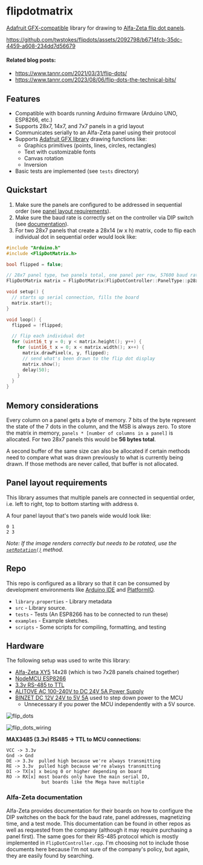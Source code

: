 # flipdotmatrix
[Adafruit GFX-compatible](https://github.com/adafruit/Adafruit-GFX-Library) library for drawing to [Alfa-Zeta flip dot panels](https://flipdots.com/).

https://github.com/twstokes/flipdots/assets/2092798/b6714fcb-35dc-4459-a608-234dd7d56679

#### Related blog posts:
- https://www.tannr.com/2021/03/31/flip-dots/
- https://www.tannr.com/2023/08/06/flip-dots-the-technical-bits/

## Features
- Compatible with boards running Arduino firmware (Arduino UNO, ESP8266, etc.)
- Supports 28x7, 14x7, and 7x7 panels in a grid layout
- Communicates serially to an Alfa-Zeta panel using their protocol
- Supports [Adafruit GFX library](https://github.com/adafruit/Adafruit-GFX-Library) drawing functions like:
  - Graphics primitives (points, lines, circles, rectangles)
  - Text with customizable fonts
  - Canvas rotation
  - Inversion
- Basic tests are implemented (see `tests` directory)

## Quickstart
1. Make sure the panels are configured to be addressed in sequential order (see [panel layout requirements](#panel-layout-requirements)).
2. Make sure the baud rate is correctly set on the controller via DIP switch (see [documentation](#alfa-zeta-documentation)).
3. For two 28x7 panels that create a 28x14 (w x h) matrix, code to flip each individual dot in sequential order would look like:

```c
#include "Arduino.h"
#include <FlipDotMatrix.h>

bool flipped = false;

// 28x7 panel type, two panels total, one panel per row, 57600 baud rate
FlipDotMatrix matrix = FlipDotMatrix(FlipDotController::PanelType::p28x7, 2, 1, &Serial, 57600);

void setup() {
  // starts up serial connection, fills the board
  matrix.start(); 
}

void loop() {
  flipped = !flipped;

  // flip each individual dot
  for (uint16_t y = 0; y < matrix.height(); y++) {
    for (uint16_t x = 0; x < matrix.width(); x++) {
      matrix.drawPixel(x, y, flipped);
      // send what's been drawn to the flip dot display
      matrix.show();
      delay(50);
    }
  }
}
```

## Memory considerations

Every column on a panel gets a byte of memory. 7 bits of the byte represent the state of the 7 dots in the column, and the MSB is always zero. To store the matrix in memory, `panels * [number of columns in a panel]` is allocated. For two 28x7 panels this would be **56 bytes total**.

A second buffer of the same size can also be allocated if certain methods need to compare what was drawn previously to what is currently being drawn. If those methods are never called, that buffer is not allocated.

## Panel layout requirements

This library assumes that multiple panels are connected in sequential order, i.e. left to right, top to bottom starting with address `0`.

A four panel layout that's two panels wide would look like:
```
0 1
2 3
```

_Note: If the image renders correctly but needs to be rotated, use the [`setRotation()`](https://github.com/adafruit/Adafruit-GFX-Library/blob/f80daa51c92045b8e99b209451244c600ba87ce6/Adafruit_GFX.h#L50) method._

## Repo

This repo is configured as a library so that it can be consumed by development environments like [Arduino IDE](https://www.arduino.cc/en/software) and [PlatformIO](https://platformio.org/).

- `library.properties` - Library metadata
- `src` - Library source.
- `tests` - Tests (An ESP8266 has to be connected to run these)
- `examples` - Example sketches.
- `scripts` - Some scripts for compiling, formatting, and testing

## Hardware

The following setup was used to write this library:

- [Alfa-Zeta XY5](https://flipdots.com/en/products-services/flip-dot-boards-xy5/) 14x28 (which is two 7x28 panels chained together)
- [NodeMCU ESP8266](https://en.wikipedia.org/wiki/NodeMCU)
- [3.3v RS-485 to TTL](https://www.amazon.com/gp/product/B07V5LND1T/ref=ppx_yo_dt_b_search_asin_title?ie=UTF8&psc=1)
- [ALITOVE AC 100-240V to DC 24V 5A Power Supply](https://www.amazon.com/gp/product/B01GC6VS8I/ref=ppx_yo_dt_b_search_asin_title?ie=UTF8&th=1)
- [BINZET DC 12V 24V to 5V 5A](https://www.amazon.com/gp/product/B00J3MHT1E/ref=ppx_yo_dt_b_search_asin_title?ie=UTF8&psc=1) used to step down power to the MCU
  - Unnecessary if you power the MCU independently with a 5V source.

![flip_dots](https://github.com/twstokes/flipdots/assets/2092798/5ceceb91-c845-42d1-8203-d8db8634f0e3)

![flip_dots_wiring](https://github.com/twstokes/flipdots/assets/2092798/0f3b4696-e60a-4845-b948-c952b0bcf868)

**MAX3485 (3.3v) RS485 -> TTL to MCU connections:**

```
VCC -> 3.3v
Gnd -> Gnd
DE -> 3.3v  pulled high because we're always transmitting
RE -> 3.3v  pulled high because we're always transmitting
DI -> TX[x] x being 0 or higher depending on board
RO -> RX[x] most boards only have the main serial IO,
             but boards like the Mega have multiple
```

### Alfa-Zeta documentation

Alfa-Zeta provides documentation for their boards on how to configure the DIP switches on the back for the baud rate, panel addresses, magnetizing time, and a test mode. This documentation can be found in other repos as well as requested from the company (although it may require purchasing a panel first). The same goes for their RS-485 protocol which is mostly implemented in `FlipDotController.cpp`. I'm choosing not to include those documents here because I'm not sure of the company's policy, but again, they are easily found by searching.
